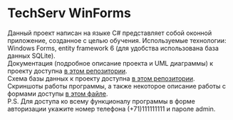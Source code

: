 # TechServ WinForms
Данный проект написан на языке C# представляет собой оконной приложение, созданное с целью обучения. Используемые технологии: Windows Forms, entity framework 6 (для удобства использована база данных SQLite).
<br>Документация (подробное описание проекта и UML диаграммы) к проекту доступна [в этом репозитории](https://github.com/SergeiGD/UML).
<br>Схема базы данных к проекту доступна [в этом репозитории](https://github.com/SergeiGD/Database-SQL-queries).
<br>Скриншоты работы программы, а также некоторое описание работы с формами доступы [в этом файле](./FORMSDISCRIP.md "примеры").
<br>P.S. Для доступа ко всему функционалу программы в форме авторизации укажите номер телефона (+71)111111111 и пароле admin.

